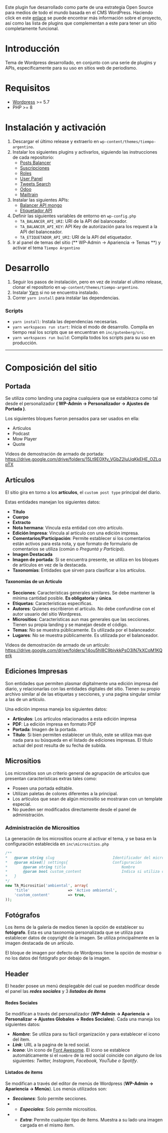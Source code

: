 Este plugin fue desarrollado como parte de una estrategia Open Source para medios de todo el mundo basada en el CMS WordPress.
Haciendo click en este [enlace](https://tiempoar.com.ar/proyecto-colaborativo/) se puede encontrar más información sobre el proyecto, así como las lista de plugins que complementan a este para tener un sitio completamente funcional.

# Introducción

Tema de Wordpress desarrollado, en conjunto con una serie de plugins y APIs, específicamente para su uso en sitios web de periodismo.

# Requisitos

- [Wordpress](https://wordpress.org/download/) >= 5.7
- PHP >= 8

# Instalación y activación

1. Descargar el último release y extraerlo en `wp-content/themes/tiempo-argentino`.
2. Instalar los siguientes plugins y activarlos, siguiendo las instrucciones
de cada repositorio:
    - [Posts Balancer](https://github.com/TiempoArgentino/ta-content-balancer)
    - [Suscripciones](https://github.com/TiempoArgentino/ta-suscriptions)
    - [Roles](https://github.com/TiempoArgentino/ta-user-roles-extension)
    - [User Panel](https://github.com/TiempoArgentino/ta-user-panel)
    - [Tweets Search](https://github.com/TiempoArgentino/ta-tweets-search)
    - [Odoo](https://github.com/TiempoArgentino/ta-odoo)
    - [Mailtrain](https://github.com/TiempoArgentino/ta-mailtrain)
4. Instalar las siguientes APIs:
    - [Balancer API mongo](https://github.com/TiempoArgentino/ta-content-balancer-node-api)
    - [Etiquetador API](https://github.com/TiempoArgentino/ta-textrank-keyword-generator-api)
3. Definir las siguientes variables de entorno en `wp-config.php`
    - `TA_BALANCER_API_URI`: URI de la API del balanceador.
    - `TA_BALANCER_API_KEY`: API Key de autorización para los request a la API del balanceador.
    - `TA_ETIQUETADOR_API_URI`: URI de la API del etiquetador.
4. Ir al panel de temas del sitio (** WP-Admin -> Apariencia -> Temas **) y activar el tema `Tiempo Argentino`

# Desarrollo


1. Seguir los pasos de instalación, pero en vez de instalar el ultimo release,
clonar el repositorio en `wp-content/themes/tiempo-argentino`.
2. Instalar [Yarn](https://yarnpkg.com/getting-started/install#:~:text=the%20local%20ones%3A-,npm%20install%20-g%20yarn,-Once%20you%27ve%20followed) si no se encuentra instalado.
3. Correr `yarn install` para instalar las dependencias.

### Scripts
- `yarn install`: Instala las dependencias necesarias.
- `yarn workspaces run start`: Inicia el modo de desarrollo. Compila en tiempo
real los scripts que se encuentran en `inc/gutenberg/src`.
- `yarn workspaces run build`: Compila todos los scripts para su uso en producción.

--------------------
# Composición del sitio


## Portada

Se utiliza como landing una pagina cualquiera que se establezca como tal desde
el personalizador **( WP-Admin -> Personalizador -> Ajustes de Portada )**.

Los siguientes bloques fueron pensados para ser usados en ella:

-   Artículos
-   Podcast
-   Mow Player
-   Quote

Videos de demostración de armado de portada: https://drive.google.com/drive/folders/15Lt9E0Xfv_VGbZ2IuUqKkEHE_OZLqpTX

## Artículos

El sitio gira en torno a los **artículos**, el `custom post type` principal del
diario.

Estas entidades manejan los siguientes datos:

- **Titulo**
- **Cuerpo**
- **Extracto**
- **Nota hermana**: Vincula esta entidad con otro artículo.
- **Edición Impresa**: Vincula al artículo con una edición impresa.
- **Comentarios/Participación**: Permite establecer si los comentarios están activos para esta nota, y que formato de formulario de comentarios se utiliza (común o *Preguntá y Participá*).
- **Imagen Destacada**
- **Imagen de portada**: Si se encuentra presente, se utiliza en los bloques de artículos en vez de la destacada.
- **Taxonomías**: Entidades que sirven para clasificar a los artículos.

#### Taxonomías de un Artículo

- **Secciones**: Características generales similares. Se debe mantener la mínima cantidad posible. **Es obligatoria** y **única**.
- **Etiquetas**: Características especificas.
- **Autores**: Quienes escribieron el artículo. No debe confundirse con el autor
usuario del sitio Wordpress.
- **Micrositios**: Características aun mas generales que las secciones.
Tienen su propia landing y se manejan desde el código.
- **Temas**: No se muestra públicamente. Es utilizada por el balanceador.
- **Lugares**: No se muestra públicamente. Es utilizada por el balanceador.

Videos de demostración de armado de un artículo: https://drive.google.com/drive/folders/14ou5hI8C9bivkkPsO3lN7kXCoM1KQerk

## Ediciones Impresas

Son entidades que permiten plasmar digitalmente una edición impresa del diario, y relacionarlas con las entidades digitales del sitio. Tienen su propio archivo similar al de las etiquetas y secciones, y una pagina singular similar a las de un artículo.

Una edición impresa maneja los siguientes datos:

- **Artículos**: Los artículos relacionados a esta edición impresa
- **PDF**: La edición impresa en formato PDF
- **Portada**: Imagen de la portada.
- **Título**: Si bien permiten establecer un título, este se utiliza mas que nada para su búsqueda en el listado de ediciones impresas. El título actual del post resulta de su fecha de subida.

## Micrositios

Los micrositios son un criterio general de agrupación de artículos que presentan características extras tales como:

- Poseen una portada editable.
- Utilizan paletas de colores diferentes a la principal.
- Los artículos que sean de algún micrositio se mostraran con un template especial.
- No pueden ser modificados directamente desde el panel de administración.

### Administración de Micrositios
La generación de los micrositios ocurre al activar el tema, y se basa en la
configuración establecida en `inc\micrositios.php`

```php
/**
*   @param string slug                          Identificador del micrositio (slug del term que genera)
*   @param mixed[] settings{                    Configuración
*       @param string title                         Nombre
*       @param bool custom_content                  Indica si utiliza o no contenido personalizado editable desde el panel.
*   }
*/
new TA_Micrositio('ambiental', array(
    'title'                 => 'Activo ambiental',
    'custom_content'        => true,
));
```

## Fotógrafos

Los ítems de la galería de medios tienen la opción de establecer su
**fotógrafo**. Esta es una taxonomía personalizada que se utiliza para establecer
datos de copyright de la imagen. Se utiliza principalmente en la imagen destacada
de un artículo.

El bloque de imagen por defecto de Wordpress tiene la opción de mostrar o no
los datos del fotógrafo por debajo de la imagen.

## Header

El header posee un menú desplegable del cual se pueden modificar desde el panel las ***redes sociales*** y 3 ***listados de ítems***

#### Redes Sociales
Se modifican a través del personalizador (**WP-Admin -> Apariencia -> Personalizar -> Ajustes Globales -> Redes Sociales**). Cada una maneja los siguientes datos:

- ***Nombre***: Se utiliza para su fácil organización y para establecer el icono del ítem.
- ***Link***: URL a la pagina de la red social.
- ***Icono***: Un icono de [Font Awesome](https://fontawesome.com/). El icono se establece automáticamente si el `nombre` de la red social coincide con alguno de los siguientes: *Twitter, Instagram, Facebook, YouTube o Spotify*.

#### Listados de ítems
Se modifican a través del editor de menús de Wordpress (**WP-Admin -> Apariencia -> Menús**). Los menús utilizados son:

- ***Secciones***:  Solo permite secciones.
- - ***Especiales***:  Solo permite micrositios.
- - ***Extra***:  Permite cualquier tipo de ítems. Muestra a su lado una imagen cargada en el mismo ítem.
